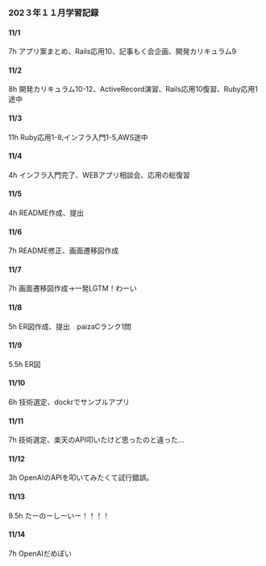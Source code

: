 ### 202３年１１月学習記録

#### 11/1
7h
アプリ案まとめ、Rails応用10、記事もく会企画、開発カリキュラム9

#### 11/2
8h
開発カリキュラム10-12、ActiveRecord演習、Rails応用10復習、Ruby応用1途中

#### 11/3
11h
Ruby応用1-8,インフラ入門1-5,AWS途中

#### 11/4
4h
インフラ入門完了、WEBアプリ相談会、応用の総復習

#### 11/5
4h
README作成、提出

#### 11/6
7h
README修正、画面遷移図作成

#### 11/7
7h
画面遷移図作成→一発LGTM！わーい

#### 11/8
5h
ER図作成、提出　paizaCランク1問

#### 11/9
5.5h
ER図

#### 11/10
6h
技術選定、dockrでサンプルアプリ

#### 11/11
7h
技術選定、楽天のAPI叩いたけど思ったのと違った...

#### 11/12
3h
OpenAIのAPIを叩いてみたくて試行錯誤。

#### 11/13
9.5h
たーのーしーいー！！！！

#### 11/14
7h
OpenAIだめぽい